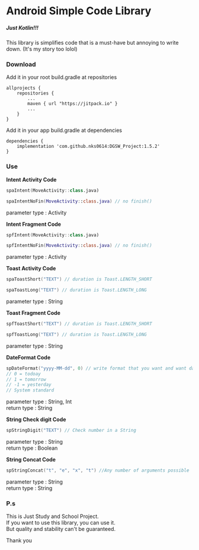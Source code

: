 # Android Simple Code Library

##### Just Kotlin!!!

This library is simplifies code that is a must-have but annoying to write down.
(It's my story too lolol)

### Download

Add it in your root build.gradle at repositories

```
allprojects {
    repositories {
        ...
        maven { url "https://jitpack.io" }
        ...
    }
}
```

Add it in your app build.gradle at dependencies

```
dependencies {
    implementation 'com.github.nks0614:DGSW_Project:1.5.2'
}
```

### Use

<b>Intent Activity Code</b>

```kotlin
spaIntent(MoveActivity::class.java)

spaIntentNoFin(MoveActivity::class.java) // no finish()
```
parameter type : Activity

<b>Intent Fragment Code</b>
```kotlin
spfIntent(MoveActivity::class.java)

spfIntentNoFin(MoveActivity::class.java) // no finish()
```
parameter type : Activity

<b>Toast Activity Code</b>

```kotlin
spaToastShort("TEXT") // duration is Toast.LENGTH_SHORT

spaToastLong("TEXT") // duration is Toast.LENGTH_LONG
```
parameter type : String

<b>Toast Fragment Code</b>

```kotlin
spfToastShort("TEXT") // duration is Toast.LENGTH_SHORT

spfToastLong("TEXT") // duration is Toast.LENGTH_LONG
```
parameter type : String

<b>DateFormat Code</b>

```kotlin
spDateFormat("yyyy-MM-dd", 0) // write format that you want and want day num
// 0 = todoay
// 1 = tomorrow
// -1 = yesterday
// System standard
```
parameter type : String, Int <br>
return type : String

<b>String Check digit Code</b>

```kotlin
spStringDigit("TEXT") // Check number in a String
```
parameter type : String <br>
return type : Boolean

<b>String Concat Code</b>

```kotlin
spStringConcat("t", "e", "x", "t") //Any number of arguments possible
```
parameter type : String<br>
return type : String

### P.s
This is Just Study and School Project. <br>
If you want to use this library, you can use it. <br>
But quality and stability can't be guaranteed. <br>

Thank you
